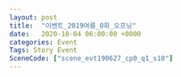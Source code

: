 ```yaml
---
layout: post
title:  "이벤트_2019여름_0화_오프닝"
date:   2020-10-04 06:00:00 +0000
categories: Event
Tags: Story Event
SceneCode: ["scene_evt190627_cp0_q1_s10"]
---
```

